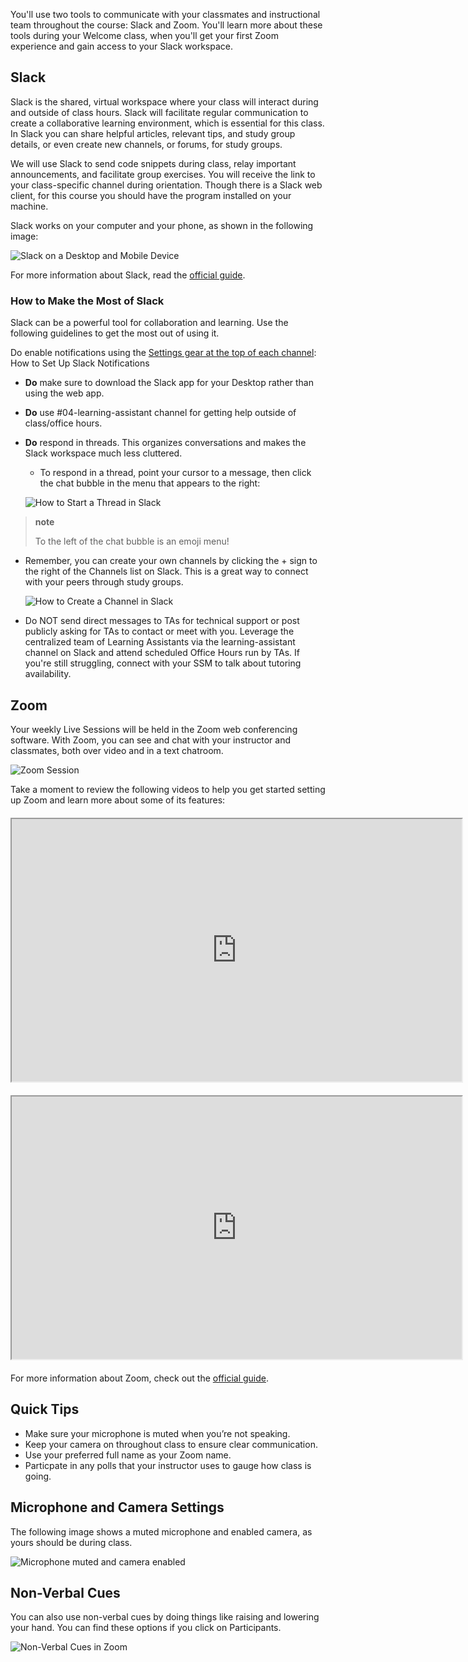<img style="display: none;" src="https://static.bc-edx.com/ai/ail-v-1-0/prework/m1/img/banner.jpg" alt="lesson banner" />

You'll use two tools to communicate with your classmates and instructional team throughout the course: Slack and Zoom. You'll learn more about these tools during your Welcome class, when you'll get your first Zoom experience and gain access to your Slack workspace.

## Slack

Slack is the shared, virtual workspace where your class will interact during and outside of class hours. Slack will facilitate regular communication to create a collaborative learning environment, which is essential for this class. In Slack you can share helpful articles, relevant tips, and study group details, or even create new channels, or forums, for study groups.

We will use Slack to send code snippets during class, relay important announcements, and facilitate group exercises. You will receive the link to your class-specific channel during orientation. Though there is a Slack web client, for this course you should have the program installed on your machine.

Slack works on your computer and your phone, as shown in the following image:

![Slack on a Desktop and Mobile Device](https://static.bc-edx.com/ai/ail-v-1-0/prework/m1/img/data-pre-2-1-1-slack-chat-communication-tool.jpg)

For more information about Slack, read the [official guide](https://slack.com/help/categories/360000049043).

### How to Make the Most of Slack

Slack can be a powerful tool for collaboration and learning. Use the following guidelines to get the most out of using it.

Do enable notifications using the [Settings gear at the top of each channel](https://slack.com/help/articles/201355156-Configure-your-Slack-notifications): How to Set Up Slack Notifications

*   **Do** make sure to download the Slack app for your Desktop rather than using the web app.

*   **Do** use #04-learning-assistant channel for getting help outside of class/office hours.

*   **Do** respond in threads. This organizes conversations and makes the Slack workspace much less cluttered.

    *   To respond in a thread, point your cursor to a message, then click the chat bubble in the menu that appears to the right:

    ![How to Start a Thread in Slack](https://static.bc-edx.com/ai/ail-v-1-0/prework/m1/img/data-pre-2-1-Slack-2-modality-slack-thread.jpg)

> **note**
>
> To the left of the chat bubble is an emoji menu!

*   Remember, you can create your own channels by clicking the + sign to the right of the Channels list on Slack. This is a great way to connect with your peers through study groups.

    ![How to Create a Channel in Slack](https://static.bc-edx.com/ai/ail-v-1-0/prework/m1/img/data-pre-2-1-Slack-3-modality-slack-create-channel.jpg)

*   Do NOT send direct messages to TAs for technical support or post publicly asking for TAs to contact or meet with you. Leverage the centralized team of Learning Assistants via the learning-assistant channel on Slack and attend scheduled Office Hours run by TAs. If you're still struggling, connect with your SSM to talk about tutoring availability.

## Zoom

Your weekly Live Sessions will be held in the Zoom web conferencing software. With Zoom, you can see and chat with your instructor and classmates, both over video and in a text chatroom.

![Zoom Session](https://static.bc-edx.com/ai/ail-v-1-0/prework/m1/img/data-pre-2-1-2-zoom-video-conferencing-tool.jpg)

Take a moment to review the following videos to help you get started setting up Zoom and learn more about some of its features:

<iframe style="width: 720px; height: 420px; display: block; margin: 20px auto;" src="https://courses.bootcampspot.com/courses/2287/external_tools/retrieve?display=borderless&amp;url=https%3A%2F%2Fbootcampspot.instructuremedia.com%2Flti%2Flaunch%3Fcustom_arc_launch_type%3Dbare_embed%26custom_arc_media_id%3Ded98e79d-99f3-499d-b273-1e827d594cf0-392" width="720" height="420" allowfullscreen="allowfullscreen" webkitallowfullscreen="webkitallowfullscreen" mozallowfullscreen="mozallowfullscreen" allow="autoplay *"></iframe>

<iframe style="width: 720px; height: 420px; display: block; margin: 20px auto;" src="https://courses.bootcampspot.com/courses/2287/external_tools/retrieve?display=borderless&amp;url=https%3A%2F%2Fbootcampspot.instructuremedia.com%2Flti%2Flaunch%3Fcustom_arc_launch_type%3Dbare_embed%26custom_arc_media_id%3D2920d895-7ce3-47d8-9227-dc95d0a3b0e7-393" width="720" height="420" allowfullscreen="allowfullscreen" webkitallowfullscreen="webkitallowfullscreen" mozallowfullscreen="mozallowfullscreen" allow="autoplay *"></iframe>

For more information about Zoom, check out the [official guide](https://support.zoom.us/hc/en-us/categories/200101697).

## Quick Tips

*   Make sure your microphone is muted when you’re not speaking.
*   Keep your camera on throughout class to ensure clear communication.
*   Use your preferred full name as your Zoom name.
*   Particpate in any polls that your instructor uses to gauge how class is going.

## Microphone and Camera Settings

The following image shows a muted microphone and enabled camera, as yours should be during class.

![Microphone muted and camera enabled](https://static.bc-edx.com/ai/ail-v-1-0/prework/m1/img/data-pre-2-1-3-zoom-microphone-and-camera-settings.jpg)

## Non-Verbal Cues

You can also use non-verbal cues by doing things like raising and lowering your hand. You can find these options if you click on Participants.

![Non-Verbal Cues in Zoom](https://static.bc-edx.com/ai/ail-v-1-0/prework/m1/img/data-pre-2-1-4-zoom-non-verbal-cues.jpg)
